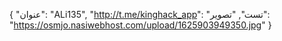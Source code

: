 {
  "عنوان": "ALi135",
  "http://t.me/kinghack_app": "تست",
  "تصویر": "https://osmjo.nasiwebhost.com/upload/1625903949350.jpg"
}
